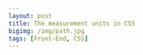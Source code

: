 ```yaml
---
layout: post
title: The measurement units in CSS
bigimg: /img/path.jpg
tags: [Front-End, CSS]
---
```


